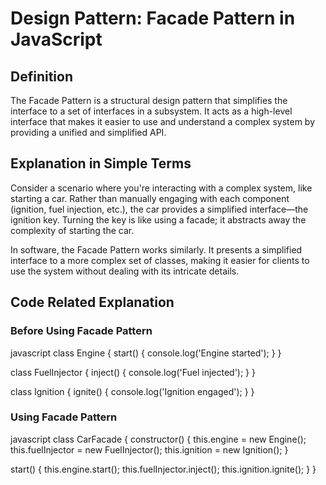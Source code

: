 # Design Pattern: Facade Pattern in JavaScript

## Definition

The Facade Pattern is a structural design pattern that simplifies the interface to a set of interfaces in a subsystem. It acts as a high-level interface that makes it easier to use and understand a complex system by providing a unified and simplified API.

## Explanation in Simple Terms

Consider a scenario where you're interacting with a complex system, like starting a car. Rather than manually engaging with each component (ignition, fuel injection, etc.), the car provides a simplified interface—the ignition key. Turning the key is like using a facade; it abstracts away the complexity of starting the car.

In software, the Facade Pattern works similarly. It presents a simplified interface to a more complex set of classes, making it easier for clients to use the system without dealing with its intricate details.

## Code Related Explanation

### Before Using Facade Pattern
javascript
class Engine {
  start() {
    console.log('Engine started');
  }
}

class FuelInjector {
  inject() {
    console.log('Fuel injected');
  }
}

class Ignition {
  ignite() {
    console.log('Ignition engaged');
  }
}

### Using Facade Pattern

javascript
class CarFacade {
  constructor() {
    this.engine = new Engine();
    this.fuelInjector = new FuelInjector();
    this.ignition = new Ignition();
  }

  start() {
    this.engine.start();
    this.fuelInjector.inject();
    this.ignition.ignite();
  }
}


